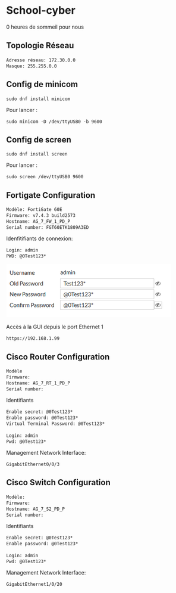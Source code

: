 # School-cyber

0 heures de sommeil pour nous


## Topologie Réseau

```
Adresse réseau: 172.30.0.0
Masque: 255.255.0.0
``` 

## Config de minicom


```
sudo dnf install minicom
```

Pour lancer :
```
sudo minicom -D /dev/ttyUSB0 -b 9600
```

## Config de screen

```
sudo dnf install screen
```

Pour lancer :

```
sudo screen /dev/ttyUSB0 9600
```

## Fortigate Configuration 

```
Modèle: FortiGate 60E
Firmware: v7.4.3 build2573
Hostname: AG_7_FW_1_PD_P
Serial number: FGT60ETK1809A3ED
```

Idenfitifiants de connexion: 
```
Login: admin
PWD: @0Test123*
```

![alt text](image.png)

Accès à la GUI depuis le port Ethernet 1
```
https://192.168.1.99
```

## Cisco Router Configuration

```
Modèle
Firmware:
Hostname: AG_7_RT_1_PD_P
Serial number: 
```

Identifiants
```
Enable secret: @0Test123*
Enable password: @0Test123*
Virtual Terminal Password: @0Test123*

Login: admin
Pwd: @0Test123*

```

Management Network Interface:

```
GigabitEthernet0/0/3
```

## Cisco Switch Configuration

```
Modèle:
Firmware:
Hostname: AG_7_S2_PD_P
Serial number: 
```

Identifiants

```
Enable secret: @0Test123*
Enable password: @0Test123*

Login: admin
Pwd: @0Test123*

```

Management Network Interface:

```
GigabitEthernet1/0/20
```